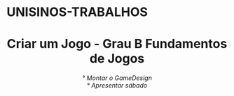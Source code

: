 # UNISINOS-TRABALHOS

<div align="center">
  <h1>Criar um Jogo - Grau B Fundamentos de Jogos</h1>
  <i>° Montar o GameDesign</i>
  <br />
  <i>° Apresentar sábado</i>
</div>
